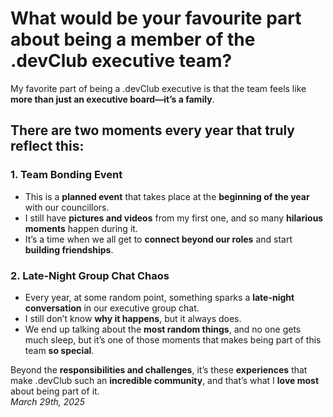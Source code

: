# **What would be your favourite part about being a member of the .devClub executive team?**  

My favorite part of being a .devClub executive is that the team feels like **more than just an executive board—it’s a family**.  

## **There are two moments every year that truly reflect this:**  

### **1. Team Bonding Event**  
* This is a **planned event** that takes place at the **beginning of the year** with our councillors.  
* I still have **pictures and videos** from my first one, and so many **hilarious moments** happen during it.  
* It’s a time when we all get to **connect beyond our roles** and start **building friendships**.  

### **2. Late-Night Group Chat Chaos**  
* Every year, at some random point, something sparks a **late-night conversation** in our executive group chat.  
* I still don’t know **why it happens**, but it always does.  
* We end up talking about the **most random things**, and no one gets much sleep, but it’s one of those moments that makes being part of this team **so special**.  

Beyond the **responsibilities and challenges**, it’s these **experiences** that make .devClub such an **incredible community**, and that’s what I **love most** about being part of it.  
*March 29th, 2025*
